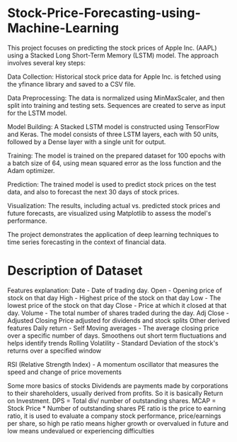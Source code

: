 # Stock-Price-Forecasting-using-Machine-Learning
This project focuses on predicting the stock prices of Apple Inc. (AAPL) using a Stacked Long Short-Term Memory (LSTM) model. The approach involves several key steps:

Data Collection: Historical stock price data for Apple Inc. is fetched using the yfinance library and saved to a CSV file.

Data Preprocessing: The data is normalized using MinMaxScaler, and then split into training and testing sets. Sequences are created to serve as input for the LSTM model.

Model Building: A Stacked LSTM model is constructed using TensorFlow and Keras. The model consists of three LSTM layers, each with 50 units, followed by a Dense layer with a single unit for output.

Training: The model is trained on the prepared dataset for 100 epochs with a batch size of 64, using mean squared error as the loss function and the Adam optimizer.

Prediction: The trained model is used to predict stock prices on the test data, and also to forecast the next 30 days of stock prices.

Visualization: The results, including actual vs. predicted stock prices and future forecasts, are visualized using Matplotlib to assess the model's performance.

The project demonstrates the application of deep learning techniques to time series forecasting in the context of financial data.

# Description of Dataset

Features explanation: Date - Date of trading day.
Open - Opening price of stock on that day
High - Highest price of the stock on that day
Low - The lowest price of the stock on that day
Close - Price at which it closed at that day.
Volume - The total number of shares traded during the day.
Adj Close - Adjusted Closing Price adjusted for dividends and stock splits
Other derived features
Daily return - Self
Moving averages - The average closing price over a specific number of days. Smoothens out
short term fluctuations and helps identify trends
Rolling Volatility - 
Standard Deviation of the stock's returns over a specified window

RSI (Relative Strength Index) - A momentum oscillator that measures the speed and change of price movements

Some more basics of stocks 
Dividends are payments made by corporations to their shareholders, usually derived from profits. So it is basically Return on Investment.
DPS = Total div/ number of outstanding shares.
MCAP = Stock Price * Number of outstanding shares
PE ratio is the price to earning ratio, it is used to evaluate a company stock performance, price/earnings per share, so high pe ratio means higher growth or overvalued in future and low means undevalued or experiencing difficulties
